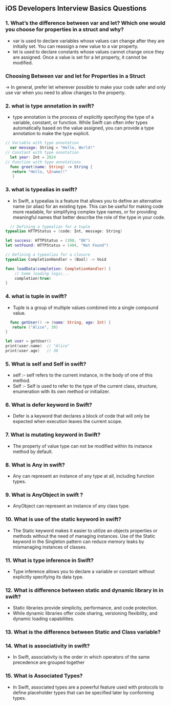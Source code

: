    ## iOS Developers Interview Basics Questions
   
### 1. What’s the difference between var and let? Which one would you choose for properties in a struct and why?
  - var is used to declare variables whose values can change after they are initially set. You can reassign a new value to a var property.
  - let is used to declare constants whose values cannot change once they are assigned. Once a value is set for a let property, it cannot be 
             modified.
   ###                            Choosing Between var and let for Properties in a Struct
   -> In general, prefer let wherever possible to make your code safer and only use var when you need to allow changes to the property.

### 2. what is type annotation in swift?
   - type annotation is the process of explicitly specifying the type of a variable, constant, or function. While Swift can often infer types automatically 
     based on the value assigned, you can provide a type annotation to make the type explicit.

    
   ```swift
   // Variable with type annotation
     var message: String = "Hello, World!"
   // Constant with type annotation
     let year: Int = 2024
   // Function with type annotations
     func greet(name: String) -> String {
      return "Hello, \(name)!"
      }
   ```
     
### 3. what is  typealias in swift?
   - In Swift, a typealias is a feature that allows you to define an alternative name (or alias) for an existing type. This can be useful for making code 
     more readable, for simplifying complex type names, or for providing meaningful names that better describe the role of the type in your code.

```swift
  // Defining a typealias for a tuple
typealias HTTPStatus = (code: Int, message: String)

let success: HTTPStatus = (200, "OK")
let notFound: HTTPStatus = (404, "Not Found")

// Defining a typealias for a closure
typealias CompletionHandler = (Bool) -> Void

func loadData(completion: CompletionHandler) {
    // Some loading logic...
    completion(true)
}
   ```

### 4. what is tuple in swift?
   -  Tuple is a group of multiple values combined into a single compound value.

 ```swift
   func getUser() -> (name: String, age: Int) {
    return ("Alice", 30)
}

let user = getUser()
print(user.name)  // "Alice"
print(user.age)   // 30
 ```
### 5. What is self and Self in swift?
  - self :- self refers to the current instance, in the body of one of this method.
  - Self :- Self is used to refer to the type of the current class, structure, enumeration with its own method or 
    initializer.

### 6. What is defer keyword in Swift?
  - Defer is a keyword that declares a block of code that will only be expected when execution leaves the current scope.

### 7. What is mutating keyword in Swift?
  - The property of value type can not be modified within its instance method by default.

### 8. What is Any in swift?
  - Any can represent an instance of any type at all, including function types.

### 9. What is AnyObject in swift ?
  - AnyObject can represent an instance of any class type.

### 10. What is use of the static keyword in swift?
  - The Static keyword makes it easier to utilize an objects properties or methods without the need of managing instances. Use of the Static keyword in the Singleton pattern can reduce memory leaks by mismanaging instances of classes.

### 11. What is type inference in Swift?
  - Type inference allows you to declare a variable or constant without explicitly specifying its data type.

### 12. What is difference between static and dynamic library in in swift?
  - Static libraries provide simplicity, performance, and code protection.
  - While dynamic libraries offer code sharing, versioning flexibility, and dynamic loading capabilities.
    
### 13. What is the difference between Static and Class variable?
### 14. What is associativity in swift?
  - In Swift, associativity is the order in which operators of the same precedence are grouped together

### 15. What is Associated Types?
  - In Swift, associated types are a powerful feature used with protocols to define placeholder types that can be specified later by conforming types.
